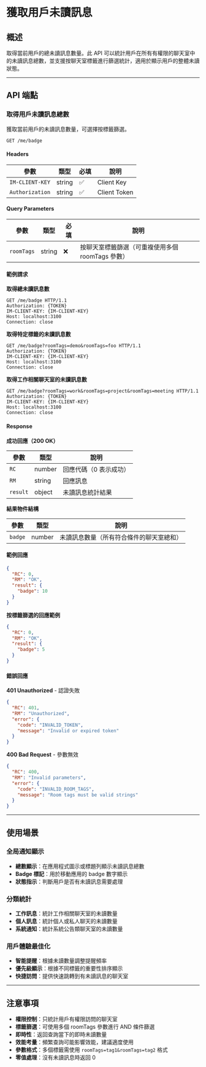 # 獲取用戶未讀訊息

## 概述

取得當前用戶的總未讀訊息數量。此 API 可以統計用戶在所有有權限的聊天室中的未讀訊息總數，並支援按聊天室標籤進行篩選統計，適用於顯示用戶的整體未讀狀態。

------

## API 端點

### 取得用戶未讀訊息總數

獲取當前用戶的未讀訊息數量，可選擇按標籤篩選。

```http
GET /me/badge
```

#### Headers

| 參數               | 類型   | 必填 | 說明           |
| ------------------ | ------ | ---- | -------------- |
| `IM-CLIENT-KEY`    | string | ✅    | Client Key     |
| `Authorization`    | string | ✅    | Client Token   |

#### Query Parameters

| 參數       | 類型   | 必填 | 說明                                                      |
| ---------- | ------ | ---- | --------------------------------------------------------- |
| `roomTags` | string | ❌    | 按聊天室標籤篩選（可重複使用多個 roomTags 參數）          |

#### 範例請求

**取得總未讀訊息數**

```http
GET /me/badge HTTP/1.1
Authorization: {TOKEN}
IM-CLIENT-KEY: {IM-CLIENT-KEY}
Host: localhost:3100
Connection: close
```

**取得特定標籤的未讀訊息數**

```http
GET /me/badge?roomTags=demo&roomTags=foo HTTP/1.1
Authorization: {TOKEN}
IM-CLIENT-KEY: {IM-CLIENT-KEY}
Host: localhost:3100
Connection: close
```

**取得工作相關聊天室的未讀訊息數**

```http
GET /me/badge?roomTags=work&roomTags=project&roomTags=meeting HTTP/1.1
Authorization: {TOKEN}
IM-CLIENT-KEY: {IM-CLIENT-KEY}
Host: localhost:3100
Connection: close
```

#### Response

**成功回應（200 OK）**

| 參數     | 類型   | 說明                   |
| -------- | ------ | ---------------------- |
| `RC`     | number | 回應代碼（0 表示成功） |
| `RM`     | string | 回應訊息               |
| `result` | object | 未讀訊息統計結果       |

**結果物件結構**

| 參數    | 類型   | 說明                                    |
| ------- | ------ | --------------------------------------- |
| `badge` | number | 未讀訊息數量（所有符合條件的聊天室總和） |

#### 範例回應

```json
{
  "RC": 0,
  "RM": "OK",
  "result": {
    "badge": 10
  }
}
```

**按標籤篩選的回應範例**

```json
{
  "RC": 0,
  "RM": "OK", 
  "result": {
    "badge": 5
  }
}
```

#### 錯誤回應

**401 Unauthorized** - 認證失敗

```json
{
  "RC": 401,
  "RM": "Unauthorized",
  "error": {
    "code": "INVALID_TOKEN",
    "message": "Invalid or expired token"
  }
}
```

**400 Bad Request** - 參數無效

```json
{
  "RC": 400,
  "RM": "Invalid parameters",
  "error": {
    "code": "INVALID_ROOM_TAGS",
    "message": "Room tags must be valid strings"
  }
}
```

------

## 使用場景

### 全局通知顯示
- **總數顯示**：在應用程式圖示或標題列顯示未讀訊息總數
- **Badge 標記**：用於移動應用的 badge 數字顯示
- **狀態指示**：判斷用戶是否有未讀訊息需要處理

### 分類統計
- **工作訊息**：統計工作相關聊天室的未讀數量
- **個人訊息**：統計個人或私人聊天的未讀數量
- **系統通知**：統計系統公告類聊天室的未讀數量

### 用戶體驗最佳化
- **智能提醒**：根據未讀數量調整提醒頻率
- **優先級顯示**：根據不同標籤的重要性排序顯示
- **快捷訪問**：提供快速跳轉到有未讀訊息的聊天室

------

## 注意事項

- **權限控制**：只統計用戶有權限訪問的聊天室
- **標籤篩選**：可使用多個 roomTags 參數進行 AND 條件篩選
- **即時性**：返回查詢當下的即時未讀數量
- **效能考量**：頻繁查詢可能影響效能，建議適度使用
- **參數格式**：多個標籤需使用 `roomTags=tag1&roomTags=tag2` 格式
- **零值處理**：沒有未讀訊息時返回 0
